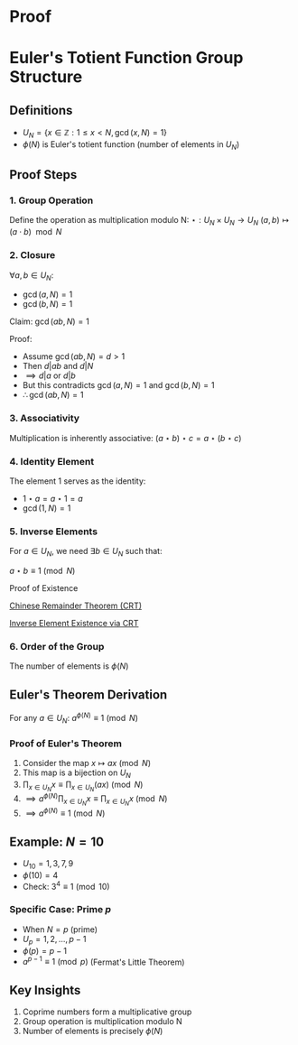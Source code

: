 # Proof

# Euler's Totient Function Group Structure

## Definitions

- $U_N = \{x \in \mathbb{Z} : 1 \leq x < N, \gcd(x,N) = 1\}$
- $\phi(N)$ is Euler's totient function (number of elements in $U_N$)

## Proof Steps

### **1. Group Operation**

Define the operation as multiplication modulo N:
$\star: U_N \times U_N \to U_N$
$(a, b) \mapsto (a \cdot b) \mod N$

### 2. Closure

$\forall a, b \in U_N$:

- $\gcd(a,N) = 1$
- $\gcd(b,N) = 1$

Claim: $\gcd(ab, N) = 1$

Proof:

- Assume $\gcd(ab, N) = d > 1$
- Then $d | ab$ and $d | N$
- $\implies d | a$ or $d | b$
- But this contradicts $\gcd(a,N) = 1$ and $\gcd(b,N) = 1$
- $\therefore \gcd(ab, N) = 1$

### 3. Associativity

Multiplication is inherently associative:
$(a \star b) \star c = a \star (b \star c)$

### 4. Identity Element

The element 1 serves as the identity:

- $1 \star a = a \star 1 = a$
- $\gcd(1,N) = 1$

### 5. Inverse Elements

For $a \in U_N$, we need $\exists b \in U_N$ such that: 

$a \star b \equiv 1 \pmod{N}$

Proof of Existence

[Chinese Remainder Theorem (CRT)](Chinese%20Remainder%20Theorem%20(CRT)%2015ffac0b993580be86a8e36dc8edf97b.md)

[Inverse Element Existence via CRT](Inverse%20Element%20Existence%20via%20CRT%2015ffac0b993580408ff3ff4e34ce2fb1.md)

### 6. Order of the Group

The number of elements is $\phi(N)$

## Euler's Theorem Derivation

For any $a \in U_N$:
$a^{\phi(N)} \equiv 1 \pmod{N}$

### Proof of Euler's Theorem

1. Consider the map $x \mapsto ax \pmod{N}$
2. This map is a bijection on $U_N$
3. $\prod_{x \in U_N} x \equiv \prod_{x \in U_N} (ax) \pmod{N}$
4. $\implies a^{\phi(N)} \prod_{x \in U_N} x \equiv \prod_{x \in U_N} x \pmod{N}$
5. $\implies a^{\phi(N)} \equiv 1 \pmod{N}$

## Example: $N = 10$

- $U_{10} = {1,3,7,9}$
- $\phi(10) = 4$
- Check: $3^4 \equiv 1 \pmod{10}$

### Specific Case: Prime $p$

- When $N = p$ (prime)
- $U_p = {1,2,...,p-1}$
- $\phi(p) = p-1$
- $a^{p-1} \equiv 1 \pmod{p}$ (Fermat's Little Theorem)

## Key Insights

1. Coprime numbers form a multiplicative group
2. Group operation is multiplication modulo N
3. Number of elements is precisely $\phi(N)$